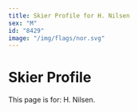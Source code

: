 ```yaml
---
title: Skier Profile for H. Nilsen
sex: "M"
id: "8429"
image: "/img/flags/nor.svg" 
---
```


# Skier Profile

This page is for: H. Nilsen.
    